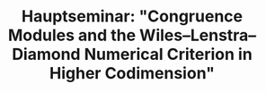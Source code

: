 ---
title: 'Hauptseminar: "Congruence Modules and the Wiles–Lenstra–Diamond Numerical Criterion in Higher Codimension"'
semester: "Winter term 2024/25"
instructor: "Prof. Dr. Böckle, Dr. Andrea Conti"
--- 